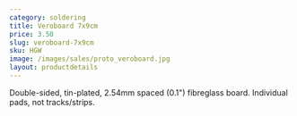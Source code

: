 ```yaml
---
category: soldering
title: Veroboard 7x9cm
price: 3.50
slug: veroboard-7x9cm
sku: HGW
image: /images/sales/proto_veroboard.jpg
layout: productdetails
---
```

Double-sided, tin-plated, 2.54mm spaced (0.1") fibreglass board. Individual pads, not tracks/strips.
